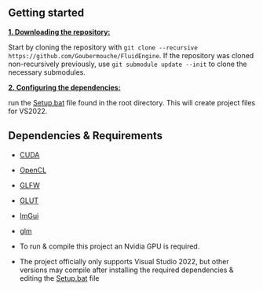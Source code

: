 ## Getting started
<ins>**1. Downloading the repository:**</ins>

Start by cloning the repository with `git clone --recursive https://github.com/Goubermouche/FluidEngine`.
If the repository was cloned non-recursively previously, use `git submodule update --init` to clone the necessary submodules.

<ins>**2. Configuring the dependencies:**</ins>

run the [Setup.bat](https://github.com/Goubermouche/FluidEngine/blob/master/Setup.bat) file found in the root directory. This will create project files for VS2022.

## Dependencies & Requirements

- [CUDA](https://developer.nvidia.com/cuda-downloads)
- [OpenCL](https://www.khronos.org/opencl/)
- [GLFW](https://github.com/TheCherno/GLFW)
- [GLUT](https://www.opengl.org/resources/libraries/glut/glut_downloads.php)
- [ImGui](https://github.com/TheCherno/imgui)
- [glm](https://github.com/g-truc/glm)

- To run & compile this project an Nvidia GPU is required.
- The project officially only supports Visual Studio 2022, but other versions may compile after installing the required dependencies & editing the [Setup.bat](https://github.com/Goubermouche/FluidEngine/blob/master/Setup.bat) file 
